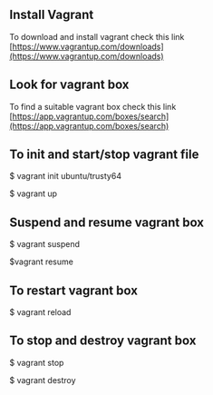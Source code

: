 ## Install Vagrant

To download and install vagrant check this link [https://www.vagrantup.com/downloads](https://www.vagrantup.com/downloads)

## Look for vagrant box

To find a suitable vagrant box check this link [https://app.vagrantup.com/boxes/search](https://app.vagrantup.com/boxes/search)

## To init and start/stop vagrant file
$ vagrant init ubuntu/trusty64

$ vagrant up

## Suspend and resume vagrant box
$ vagrant suspend

$vagrant resume

## To restart vagrant box
$ vagrant reload


## To stop and destroy vagrant box
$ vagrant stop

$ vagrant destroy
